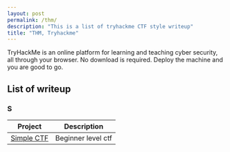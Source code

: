 ```yaml
---
layout: post
permalink: /thm/
description: "This is a list of tryhackme CTF style writeup"
title: "THM, Tryhackme"
---
```


TryHackMe is an online platform for learning and teaching cyber security, all through your browser. No download is required. Deploy the machine and you are good to go.

## List of writeup

### S
Project | Description
--------|------------
[Simple CTF](https://deskel.github.io/posts/thm/simple-ctf) | Beginner level ctf
